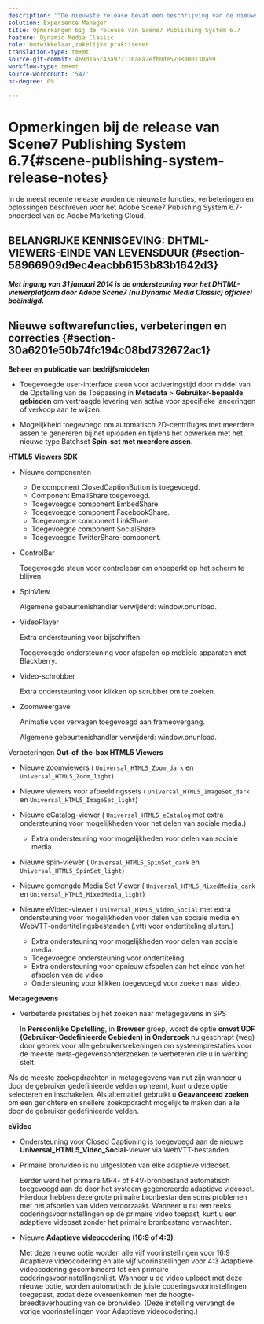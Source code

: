 ```yaml
---
description: '"De nieuwste release bevat een beschrijving van de nieuwste functies, verbeteringen en oplossingen voor Adobe Scene7 Publishing System 6.7, onderdeel van de Adobe Experience Manager-oplossing in de Adobe Marketing Cloud."'
solution: Experience Manager
title: Opmerkingen bij de release van Scene7 Publishing System 6.7
feature: Dynamic Media Classic
role: Ontwikkelaar,zakelijke praktiserer
translation-type: tm+mt
source-git-commit: 469d1a5c43a972116a8a2efb0de5708800130a99
workflow-type: tm+mt
source-wordcount: '547'
ht-degree: 0%

---
```



# Opmerkingen bij de release van Scene7 Publishing System 6.7{#scene-publishing-system-release-notes}

In de meest recente release worden de nieuwste functies, verbeteringen en oplossingen beschreven voor het Adobe Scene7 Publishing System 6.7-onderdeel van de Adobe Marketing Cloud.

## BELANGRIJKE KENNISGEVING: DHTML-VIEWERS-EINDE VAN LEVENSDUUR {#section-58966909d9ec4eacbb6153b83b1642d3}

***Met ingang van 31 januari 2014 is de ondersteuning voor het DHTML-viewerplatform door Adobe Scene7 (nu Dynamic Media Classic) officieel beëindigd.***

## Nieuwe softwarefuncties, verbeteringen en correcties {#section-30a6201e50b74fc194c08bd732672ac1}

**Beheer en publicatie van bedrijfsmiddelen**

* Toegevoegde user-interface steun voor activeringstijd door middel van de Opstelling van de Toepassing in **Metadata** > **Gebruiker-bepaalde gebieden** om vertraagde levering van activa voor specifieke lanceringen of verkoop aan te wijzen.

<!--   [More information](http://help.adobe.com/en_US/scene7/using/WS08F62297-36A5-4c35-9D4E-5BE38C41D39C.html). -->

* Mogelijkheid toegevoegd om automatisch 2D-centrifuges met meerdere assen te genereren bij het uploaden en tijdens het opwerken met het nieuwe type Batchset **Spin-set met meerdere assen**.

<!--   [More information](http://help.adobe.com/en_US/scene7/using/WSf6ef983f54a76485-20cc30b112624e7b244-7fff.html). -->

**HTML5 Viewers SDK**

<!-- The *Adobe Scene7 HTML5 Viewers SDK* is available as part of the SDK download from Adobe Developer Connection.

[More information](http://help.adobe.com/en_US/scene7/using/WSd4272150f67705c11b002eec12fcba4dee6-8000.html). -->

* Nieuwe componenten

   * De component ClosedCaptionButton is toegevoegd.
   * Component EmailShare toegevoegd.
   * Toegevoegde component EmbedShare.
   * Toegevoegde component FacebookShare.
   * Toegevoegde component LinkShare.
   * Toegevoegde component SocialShare.
   * Toegevoegde TwitterShare-component.

* ControlBar

   Toegevoegde steun voor controlebar om onbeperkt op het scherm te blijven.

* SpinView

   Algemene gebeurtenishandler verwijderd: window.onunload.

* VideoPlayer

   Extra ondersteuning voor bijschriften.

   Toegevoegde ondersteuning voor afspelen op mobiele apparaten met Blackberry.

* Video-schrobber

   Extra ondersteuning voor klikken op scrubber om te zoeken.

* Zoomweergave

   Animatie voor vervagen toegevoegd aan frameovergang.

   Algemene gebeurtenishandler verwijderd: window.onunload.

Verbeteringen
**Out-of-the-box HTML5 Viewers**

* Nieuwe zoomviewers ( `Universal_HTML5_Zoom_dark` en `Universal_HTML5_Zoom_light`)
* Nieuwe viewers voor afbeeldingssets ( `Universal_HTML5_ImageSet_dark` en `Universal_HTML5_ImageSet_light`)
* Nieuwe eCatalog-viewer ( `Universal_HTML5_eCatalog` met extra ondersteuning voor mogelijkheden voor het delen van sociale media.)

   * Extra ondersteuning voor mogelijkheden voor delen van sociale media.

* Nieuwe spin-viewer ( `Universal_HTML5_SpinSet_dark` en `Universal_HTML5_SpinSet_light`)

* Nieuwe gemengde Media Set Viewer ( `Universal_HTML5_MixedMedia_dark` en `Universal_HTML5_MixedMedia_light`)
* Nieuwe eVideo-viewer ( `Universal_HTML5_Video_Social` met extra ondersteuning voor mogelijkheden voor delen van sociale media en WebVTT-ondertitelingsbestanden (.vtt) voor ondertiteling sluiten.)

   * Extra ondersteuning voor mogelijkheden voor delen van sociale media.
   * Toegevoegde ondersteuning voor ondertiteling.
   * Extra ondersteuning voor opnieuw afspelen aan het einde van het afspelen van de video.
   * Ondersteuning voor klikken toegevoegd voor zoeken naar video.

<!-- [Viewer preset compatibility matrix](http://help.adobe.com/en_US/scene7/using/WS6E593DEA-7D81-4cd6-84B0-85E8BB274176.html).

[Adding captions to eVideo](http://help.adobe.com/en_US/scene7/using/WS98ca2e6790647c06-6f6f53e137b959f094-8000.html). -->
**Metagegevens**

* Verbeterde prestaties bij het zoeken naar metagegevens in SPS

   In **Persoonlijke Opstelling**, in **Browser** groep, wordt de optie **omvat UDF (Gebruiker-Gedefinieerde Gebieden) in Onderzoek** nu geschrapt (weg) door gebrek voor alle gebruikersrekeningen om systeemprestaties voor de meeste meta-gegevensonderzoeken te verbeteren die u in werking stelt.

<!--   [Personal Setup](http://help.adobe.com/en_US/scene7/using/WSCAAE9C8A-F172-43a8-B134-6163E7C80218.html). -->

Als de meeste zoekopdrachten in metagegevens van nut zijn wanneer u door de gebruiker gedefinieerde velden opneemt, kunt u deze optie selecteren en inschakelen. Als alternatief gebruikt u **Geavanceerd zoeken** om een gerichtere en snellere zoekopdracht mogelijk te maken dan alle door de gebruiker gedefinieerde velden.

<!--   [Advanced search](http://help.adobe.com/en_US/scene7/using/WS259993e42159a215-1c6a66df1265272619e-7ff5.html). -->

**eVideo**

* Ondersteuning voor Closed Captioning is toegevoegd aan de nieuwe **Universal_HTML5_Video_Social**-viewer via WebVTT-bestanden.

<!--   [Adding captions to eVideo](http://help.stage.adobe.com/en_US/scene7/using/WS98ca2e6790647c06-6f6f53e137b959f094-8000.html). -->

* Primaire bronvideo is nu uitgesloten van elke adaptieve videoset.

   Eerder werd het primaire MP4- of F4V-bronbestand automatisch toegevoegd aan de door het systeem gegenereerde adaptieve videoset. Hierdoor hebben deze grote primaire bronbestanden soms problemen met het afspelen van video veroorzaakt. Wanneer u nu een reeks coderingsvoorinstellingen op de primaire video toepast, kunt u een adaptieve videoset zonder het primaire bronbestand verwachten.

* Nieuwe **Adaptieve videocodering (16:9 of 4:3)**.

   Met deze nieuwe optie worden alle vijf voorinstellingen voor 16:9 Adaptieve videocodering en alle vijf voorinstellingen voor 4:3 Adaptieve videocodering gecombineerd tot één primaire coderingsvoorinstellingenlijst. Wanneer u de video uploadt met deze nieuwe optie, worden automatisch de juiste coderingsvoorinstellingen toegepast, zodat deze overeenkomen met de hoogte-breedteverhouding van de bronvideo. (Deze instelling vervangt de vorige voorinstellingen voor Adaptieve videocodering.)

<!--   [More information](http://help.stage.adobe.com/en_US/scene7/using/WSE86ACF2B-BD50-4c48-A1D7-9CD4405B62D0.html). -->

